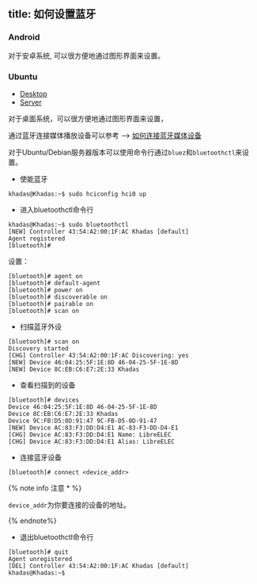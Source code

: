 title: 如何设置蓝牙
---

### Android

对于安卓系统, 可以很方便地通过图形界面来设置。

### Ubuntu

<ul class="nav nav-tabs" id="myTab" role="tablist">
  <li class="nav-item" role="presentation">
    <a class="nav-link active" id="desktop-tab" data-toggle="tab" href="#desktop" role="tab" aria-controls="desktop" aria-selected="true">Desktop</a>
  </li>
  <li class="nav-item" role="presentation">
    <a class="nav-link" id="server-tab" data-toggle="tab" href="#server" role="tab" aria-controls="server" aria-selected="false">Server</a>
  </li>
</ul>
<div class="tab-content" id="myTabContent">
<div class="tab-pane fade show active" id="desktop" role="tabpanel" aria-labelledby="desktop-tab">

对于桌面系统，可以很方便地通过图形界面来设置，

通过蓝牙连接媒体播放设备可以参考 --> [如何连接蓝牙媒体设备](/zh-cn/vim3/BluetoothInstructions.html)

</div>

<div class="tab-pane fade show" id="server" role="tabpanel" aria-labelledby="server-tab">

对于Ubuntu/Debian服务器版本可以使用命令行通过`bluez`和`bluetoothctl`来设置。

* 使能蓝牙

```
khadas@Khadas:~$ sudo hciconfig hci0 up
```

* 进入bluetoothctl命令行

```
khadas@Khadas:~$ sudo bluetoothctl
[NEW] Controller 43:54:A2:00:1F:AC Khadas [default]
Agent registered
[bluetooth]#
```
设置：

```
[bluetooth]# agent on
[bluetooth]# default-agent
[bluetooth]# power on
[bluetooth]# discoverable on
[bluetooth]# pairable on
[bluetooth]# scan on
```

* 扫描蓝牙外设

```
[bluetooth]# scan on
Discovery started
[CHG] Controller 43:54:A2:00:1F:AC Discovering: yes
[NEW] Device 46:04:25:5F:1E:8D 46-04-25-5F-1E-8D
[NEW] Device 8C:EB:C6:E7:2E:33 Khadas
```
* 查看扫描到的设备

```
[bluetooth]# devices
Device 46:04:25:5F:1E:8D 46-04-25-5F-1E-8D
Device 8C:EB:C6:E7:2E:33 Khadas
Device 9C:FB:D5:0D:91:47 9C-FB-D5-0D-91-47
[NEW] Device AC:83:F3:DD:D4:E1 AC-83-F3-DD-D4-E1
[CHG] Device AC:83:F3:DD:D4:E1 Name: LibreELEC
[CHG] Device AC:83:F3:DD:D4:E1 Alias: LibreELEC
```

* 连接蓝牙设备

```
[bluetooth]# connect <device_addr>
```

{% note info  注意 * %}

`device_addr`为你要连接的设备的地址。

{% endnote%}

* 退出bluetoothctl命令行

```
[bluetooth]# quit
Agent unregistered
[DEL] Controller 43:54:A2:00:1F:AC Khadas [default]
khadas@Khadas:~$
```
</div>
</div>
